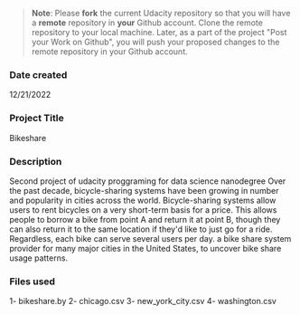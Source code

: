 >**Note**: Please **fork** the current Udacity repository so that you will have a **remote** repository in **your** Github account. Clone the remote repository to your local machine. Later, as a part of the project "Post your Work on Github", you will push your proposed changes to the remote repository in your Github account.

### Date created
12/21/2022

### Project Title
Bikeshare

### Description
Second project of udacity proggraming for data science nanodegree
Over the past decade, bicycle-sharing systems have been growing in number and popularity in cities across the world. Bicycle-sharing systems allow users to rent bicycles on a very short-term basis for a price. This allows people to borrow a bike from point A and return it at point B, though they can also return it to the same location if they'd like to just go for a ride. Regardless, each bike can serve several users per day.
a bike share system provider for many major cities in the United States, to uncover bike share usage patterns.

### Files used
1- bikeshare.by
2- chicago.csv
3- new_york_city.csv
4- washington.csv



